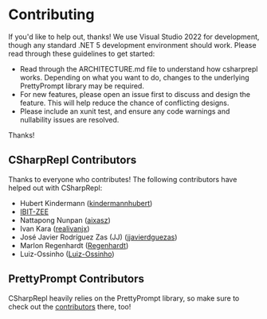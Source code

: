# Contributing

If you'd like to help out, thanks! We use Visual Studio 2022 for development, though any standard .NET 5 development environment should work. Please read through these guidelines to get started:

- Read through the ARCHITECTURE.md file to understand how csharprepl works. Depending on what you want to do, changes to the underlying PrettyPrompt library may be required.
- For new features, please open an issue first to discuss and design the feature. This will help reduce the chance of conflicting designs.
- Please include an xunit test, and ensure any code warnings and nullability issues are resolved.

Thanks!

## CSharpRepl Contributors

Thanks to everyone who contributes! The following contributors have helped out with CSharpRepl:

- Hubert Kindermann ([kindermannhubert](https://github.com/kindermannhubert))
- [IBIT-ZEE](https://github.com/IBIT-ZEE)
- Nattapong Nunpan ([aixasz](https://github.com/aixasz))
- Ivan Kara ([realivanjx](https://github.com/realivanjx))
- José Javier Rodríguez Zas (JJ) ([jjavierdguezas](https://github.com/jjavierdguezas))
- Marlon Regenhardt ([Regenhardt](https://github.com/Regenhardt))
- Luiz-Ossinho ([Luiz-Ossinho](https://github.com/Luiz-Ossinho))

## PrettyPrompt Contributors

CSharpRepl heavily relies on the PrettyPrompt library, so make sure to check out the [contributors](https://github.com/waf/PrettyPrompt/blob/main/CONTRIBUTORS.md) there, too!
